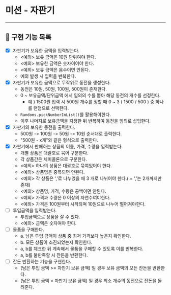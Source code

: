 # 미션 - 자판기

---

## 📑 구현 기능 목록

- [x] 자판기가 보유한 금액을 입력받는다.
    - <예외> 보유 금액은 10원 단위여야 한다.
    - <예외> 보유한 금액은 숫자이어야 한다.
    - <예외> 보유 금액은 음수이면 안된다.
    - 예외 발생 시 입력을 반복한다.
- [x] 자판기가 보유한 금액으로 무작위로 동전을 생성한다.
    - 동전은 10원, 50원, 100원, 500원이 존재한다.
    - 0 ~ 보유금액/단위금액 에서 임의의 수를 뽑아 해당 동전의 개수를 선정한다.
        - 예 ) 1500원 입력 시 500원 개수를 정할 때 0 ~ 3 ( 1500 / 500 ) 중 하나를 랜덤으로 선택한다.
    - `Randoms.pickNumberInList()`를 활용해야한다.
    - 이후 나머지로 보유금액을 지정한 뒤 반복하여 동전을 임의로 삽입한다.
- [x] 자판기의 보유한 동전을 출력한다.
    - 500원 -> 100원 -> 50원 -> 10원 순서대로 출력한다.
    - "500원 - x개"와 같은 형식으로 출력한다.
- [x] 자판기에서 판매하는 상품의 이름, 가격, 수량을 입력받는다.
    - 개별 상품은 대괄호로 묶어 구분한다.
    - 각 상품간은 세미콜론으로 구분한다.
    - <예외> 하나의 상품은 대괄호로 묶여있어야 한다.
    - <예외> 상품명은 중복되면 안된다.
    - <예외> 각 상품은 ','로 나누었을 때 3 개로 나뉘어야 한다.( = ','는 2개까지만 존재)
    - <예외> 상품명, 가격, 수량은 공백이면 안된다.
    - <예외> 가격과 수량은 0 이상의 자연수여야한다.
    - <예외> 가격은 100원부터 시작되며 10원으로 나누어 떨어져야한다.
- [ ] 투입금액을 입력받는다.
    - 투입금액으로 상품을 살 수 있다.
    - <예외> 금액은 숫자여야 한다.
- [ ] 물품을 구매한다.
    - a. 남은 투입 금액이 상품 중 최저 가격보다 높은지 확인한다.
    - b. 모든 상품이 소진되었는지 확인한다.
    - a, b를 체크한 뒤 계속해서 물품을 구매할 수 있도록 이를 반복한다.
    - a, b를 불만족할 시 잔돈을 반환한다.
- [ ] 잔돈 반환하는 기능을 구현한다.
    - (남은 투입 금액 >= 자판기 보유 금액) 일 경우 보유 금액의 모든 잔돈을 반환한다.
    - (남은 투입 금액 < 자판기 보유 금액) 일 경우 최소 개수의 동전으로 잔돈을 돌려준다.

